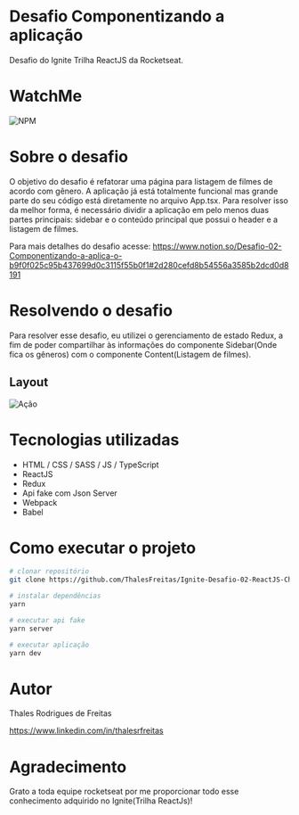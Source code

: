# Desafio Componentizando a aplicação
Desafio do Ignite Trilha ReactJS da Rocketseat.

# WatchMe 
![NPM](https://github.com/ThalesFreitas/Ignite-Desafio-02-ReactJS-Chapter-I/blob/main/LICENSE) 

# Sobre o desafio
O objetivo do desafio é refatorar uma página para listagem de filmes de acordo com gênero. 
A aplicação já está totalmente funcional mas grande parte do seu código está diretamente no arquivo App.tsx. Para resolver isso da melhor forma,
é necessário dividir a aplicação em pelo menos duas partes principais: sidebar e o conteúdo principal que possui o header e a listagem de filmes.

Para mais detalhes do desafio acesse: https://www.notion.so/Desafio-02-Componentizando-a-aplica-o-b9f0f025c95b437699d0c3115f55b0f1#2d280cefd8b54556a3585b2dcd0d8191

# Resolvendo o desafio
Para resolver esse desafio, eu utilizei o gerenciamento de estado Redux, a fim de poder compartilhar às informações do componente
Sidebar(Onde fica os gêneros) com o componente Content(Listagem de filmes).

## Layout
![Ação](https://github.com/ThalesFreitas/Ignite-Desafio-02-ReactJS-Chapter-I/blob/main/assets/g%C3%AAneros.gif)


# Tecnologias utilizadas
- HTML / CSS / SASS / JS / TypeScript
- ReactJS
- Redux
- Api fake com Json Server
- Webpack
- Babel

# Como executar o projeto

```bash
# clonar repositório
git clone https://github.com/ThalesFreitas/Ignite-Desafio-02-ReactJS-Chapter-I

# instalar dependências
yarn

# executar api fake
yarn server

# executar aplicação
yarn dev

```

# Autor

Thales Rodrigues de Freitas

https://www.linkedin.com/in/thalesrfreitas

# Agradecimento
Grato a toda equipe rocketseat por me proporcionar todo esse conhecimento adquirido no Ignite(Trilha ReactJs)!
